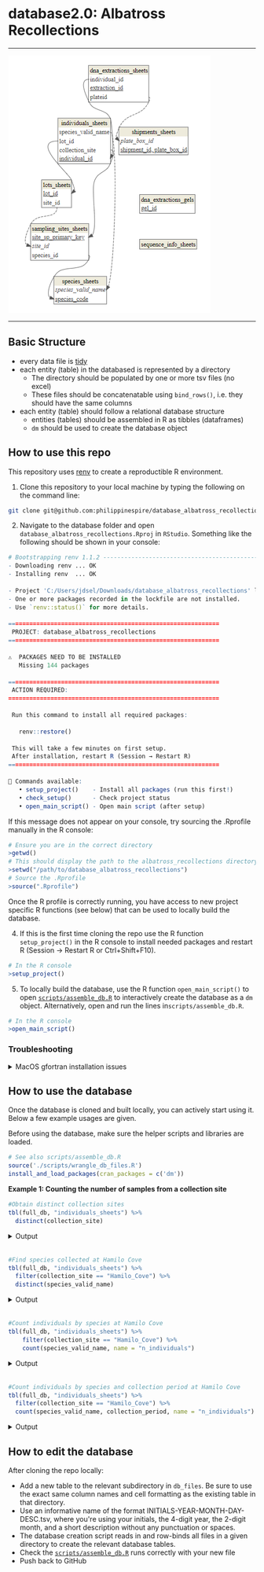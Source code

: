 # database2.0: Albatross Recollections

---

![](database_erd.png)

---

## Basic Structure
* every data file is [tidy](https://cran.r-project.org/web/packages/tidyr/vignettes/tidy-data.html)
* each entity (table) in the databased is represented by a directory
  * The directory should be populated by one or more tsv files (no excel)
  * These files should be concatenatable using `bind_rows()`, i.e. they should have the same columns
* each entity (table) should follow a relational database structure
  * entities (tables) should be assembled in R as tibbles (dataframes)
  * `dm` should be used to create the database object

## How to use this repo
This repository uses [renv](https://rstudio.github.io/renv/) to create a reproductible R environment. 


1. Clone this repository to your local machine by typing the following on the command line:
```bash
git clone git@github.com:philippinespire/database_albatross_recollections.git
```
2. Navigate to the database folder and open `database_albatross_recollections.Rproj` in `RStudio`. Something like the following should be shown in your console:
```r
# Bootstrapping renv 1.1.2 ---------------------------------------------------
- Downloading renv ... OK
- Installing renv  ... OK

- Project 'C:/Users/jdsel/Downloads/database_albatross_recollections' loaded. [renv 1.1.2]
- One or more packages recorded in the lockfile are not installed.
- Use `renv::status()` for more details.

============================================================
 PROJECT: database_albatross_recollections
============================================================

⚠️  PACKAGES NEED TO BE INSTALLED
   Missing 144 packages

============================================================
 ACTION REQUIRED:
============================================================

 Run this command to install all required packages:

   renv::restore()

 This will take a few minutes on first setup.
 After installation, restart R (Session → Restart R)
============================================================

📌 Commands available:
   • setup_project()    - Install all packages (run this first!)
   • check_setup()      - Check project status
   • open_main_script() - Open main script (after setup)
```
If this message does not appear on your console, try sourcing the .Rprofile manually in the R console:
```r
# Ensure you are in the correct directory
>getwd()
# This should display the path to the albatross_recollections directory. If not, set the directory manually:
>setwd("/path/to/database_albatross_recollections")
# Source the .Rprofile
>source(".Rprofile")
```
Once the R profile is correctly running, you have access to new project specific R functions (see below) that can be used to locally build the database.

4. If this is the first time cloning the repo use the R function `setup_project()` in the R console to install needed packages and restart R (Session → Restart R or Ctrl+Shift+F10).

```r
# In the R console
>setup_project()
```

5. To locally build the database, use the R function `open_main_script()` to open [`scripts/assemble_db.R`](scripts/assemble_db.R) to interactively create the database as a `dm` object. Alternatively, open and run the lines in`scripts/assemble_db.R`.

```r
# In the R console
>open_main_script()
```


### Troubleshooting

<details>
  <summary> MacOS gfortran installation issues </summary>
  If you are having issues installing packages due to gfortran related issues on Mac, try installing the latest version from https://mac.r-project.org/tools/.
</details>

## How to use the database
Once the database is cloned and built locally, you can actively start using it. Below a few example usages are given. 

Before using the database, make sure the helper scripts and libraries are loaded.

```r
# See also scripts/assemble_db.R
source('./scripts/wrangle_db_files.R')
install_and_load_packages(cran_packages = c('dm'))
```

**Example 1: Counting the number of samples from a collection site**


```r
#Obtain distinct collection sites
tbl(full_db, "individuals_sheets") %>%
  distinct(collection_site)
```
<details>
  <summary>Output</summary>

```r
# A tibble: 105 × 1
   collection_site   
   <chr>             
 1 Port_Dupon        
 2 Cebu_Market       
 3 Ragay_River       
 4 Pasacao           
 5 Pandanan_Id       
 6 Puerto_Galera     
 7 Port_Caltom       
 8 Guijulugan_Beach  
 9 Bais_Bay_Anchorage
10 Hamilo_Cove       
# ℹ 95 more rows
```
</details>
<br>

```r
#Find species collected at Hamilo Cove
tbl(full_db, "individuals_sheets") %>%
  filter(collection_site == "Hamilo_Cove") %>%
  distinct(species_valid_name)
```

<details>
  <summary>Output</summary>

```r
# A tibble: 7 × 1
  species_valid_name         
  <chr>                      
1 Atherinomorus_duodecimalis 
2 Atherinomorus_endrachtensis
3 Ambassis_urotaenia         
4 Gazza_minuta               
5 Hypoatherina_temminckii    
6 Equulites_leuciscus        
7 Spratelloides_delicatulus  
```
</details>

<br>

```r
#Count individuals by species at Hamilo Cove
tbl(full_db, "individuals_sheets") %>%
    filter(collection_site == "Hamilo_Cove") %>%
    count(species_valid_name, name = "n_individuals")
```
<details>
  <summary>Output</summary>

```r
# A tibble: 7 × 2
  species_valid_name          n_individuals
  <chr>                               <int>
1 Ambassis_urotaenia                     96
2 Atherinomorus_duodecimalis            192
3 Atherinomorus_endrachtensis            60
4 Equulites_leuciscus                    32
5 Gazza_minuta                           96
6 Hypoatherina_temminckii                96
7 Spratelloides_delicatulus              96
```
</details>
<br>

```r
#Count individuals by species and collection period at Hamilo Cove
tbl(full_db, "individuals_sheets") %>%
  filter(collection_site == "Hamilo_Cove") %>%
  count(species_valid_name, collection_period, name = "n_individuals")
```

<details>
  <summary>Output</summary>

```r
# A tibble: 8 × 3
  species_valid_name          collection_period n_individuals
  <chr>                       <chr>                     <int>
1 Ambassis_urotaenia          Contemporary                 96
2 Atherinomorus_duodecimalis  Albatross                    96
3 Atherinomorus_duodecimalis  Contemporary                 96
4 Atherinomorus_endrachtensis Albatross                    60
5 Equulites_leuciscus         Albatross                    32
6 Gazza_minuta                Albatross                    96
7 Hypoatherina_temminckii     Contemporary                 96
8 Spratelloides_delicatulus   Contemporary                 96
```
</details>

## How to edit the database
After cloning the repo locally:
* Add a new table to the relevant subdirectory in `db_files`. Be sure to use the exact same column names and cell formatting as the existing table in that directory. 
* Use an informative name of the format INITIALS-YEAR-MONTH-DAY-DESC.tsv, where you're using your initials, the 4-digit year, the 2-digit month, and a short description without any punctuation or spaces.
* The database creation script reads in and row-binds all files in a given directory to create the relevant database tables.
* Check the [`scripts/assemble_db.R`](scripts/assemble_db.R) runs correctly with your new file
* Push back to GitHub
